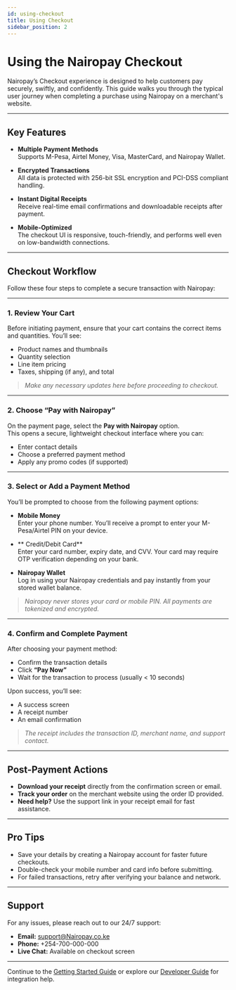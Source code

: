```yaml
---
id: using-checkout
title: Using Checkout
sidebar_position: 2
---
```


# Using the Nairopay Checkout

Nairopay’s Checkout experience is designed to help customers pay securely, swiftly, and confidently. This guide walks you through the typical user journey when completing a purchase using Nairopay on a merchant's website.

---

## Key Features

- **Multiple Payment Methods**  
  Supports M-Pesa, Airtel Money, Visa, MasterCard, and Nairopay Wallet.

- **Encrypted Transactions**  
  All data is protected with 256-bit SSL encryption and PCI-DSS compliant handling.

- **Instant Digital Receipts**  
  Receive real-time email confirmations and downloadable receipts after payment.

- **Mobile-Optimized**  
  The checkout UI is responsive, touch-friendly, and performs well even on low-bandwidth connections.

---

## Checkout Workflow

Follow these four steps to complete a secure transaction with Nairopay:

---

### 1. Review Your Cart

Before initiating payment, ensure that your cart contains the correct items and quantities. You’ll see:
- Product names and thumbnails
- Quantity selection
- Line item pricing
- Taxes, shipping (if any), and total

> *Make any necessary updates here before proceeding to checkout.*

---

### 2. Choose “Pay with Nairopay”

On the payment page, select the **Pay with Nairopay** option.  
This opens a secure, lightweight checkout interface where you can:
- Enter contact details
- Choose a preferred payment method
- Apply any promo codes (if supported)

<!-- ![Nairopay checkout launch](/img/Nairopay-launch-button.png) -->

---

### 3. Select or Add a Payment Method

You’ll be prompted to choose from the following payment options:

- **Mobile Money**  
  Enter your phone number. You’ll receive a prompt to enter your M-Pesa/Airtel PIN on your device.

- ** Credit/Debit Card**  
  Enter your card number, expiry date, and CVV. Your card may require OTP verification depending on your bank.

- **Nairopay Wallet**  
  Log in using your Nairopay credentials and pay instantly from your stored wallet balance.

<!-- ![Payment method selection](/img/Nairopay-payment-options.png) -->

> *Nairopay never stores your card or mobile PIN. All payments are tokenized and encrypted.*

---

### 4. Confirm and Complete Payment

After choosing your payment method:
- Confirm the transaction details
- Click **“Pay Now”**
- Wait for the transaction to process (usually < 10 seconds)

Upon success, you’ll see:
- A success screen
- A receipt number
- An email confirmation

<!-- ![Success message](/img/Nairopay-success.png) -->

> *The receipt includes the transaction ID, merchant name, and support contact.*

---

## Post-Payment Actions

- **Download your receipt** directly from the confirmation screen or email.
- **Track your order** on the merchant website using the order ID provided.
- **Need help?** Use the support link in your receipt email for fast assistance.

---

## Pro Tips

- Save your details by creating a Nairopay account for faster future checkouts.
- Double-check your mobile number and card info before submitting.
- For failed transactions, retry after verifying your balance and network.

---

## Support

For any issues, please reach out to our 24/7 support:
- **Email:** support@Nairopay.co.ke
- **Phone:** +254-700-000-000
- **Live Chat:** Available on checkout screen

---

Continue to the [Getting Started Guide](/docs/user-guide/getting-started) or explore our [Developer Guide](/docs/developer-guide/integration-overview) for integration help.
